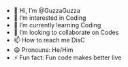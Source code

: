 - 👋 Hi, I’m @GuzzaGuzza
- 👀 I’m interested in Coding
- 🌱 I’m currently learning Coding
- 💞️ I’m looking to collaborate on Codes
- 📫 How to reach me DisC
- 😄 Pronouns: He/Him
- ⚡ Fun fact: Fun code makes better live

<!---
GuzzaGuzza/GuzzaGuzza is a ✨ special ✨ repository because its `README.md` (this file) appears on your GitHub profile.
You can click the Preview link to take a look at your changes.
--->

